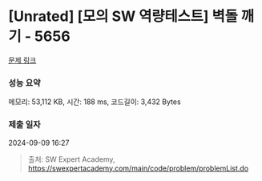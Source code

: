 # [Unrated] [모의 SW 역량테스트] 벽돌 깨기 - 5656 

[문제 링크](https://swexpertacademy.com/main/code/problem/problemDetail.do?contestProbId=AWXRQm6qfL0DFAUo) 

### 성능 요약

메모리: 53,112 KB, 시간: 188 ms, 코드길이: 3,432 Bytes

### 제출 일자

2024-09-09 16:27



> 출처: SW Expert Academy, https://swexpertacademy.com/main/code/problem/problemList.do
